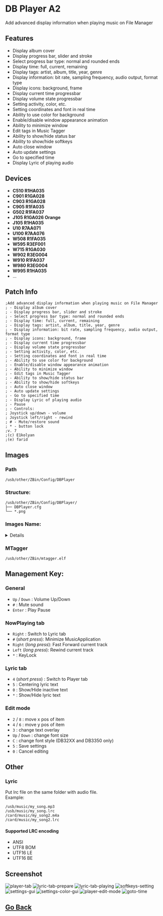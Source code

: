 # DB Player A2
Add advanced display information when playing music on File Manager

## Features
- Display album cover
- Display progress bar, slider and stroke
- Select progress bar type: normal and rounded ends
- Display time: full, current, remaining
- Display tags: artist, album, title, year, genre
- Display information: bit rate, sampling frequency, audio output, format type
- Display icons: background, frame
- Display current time progressbar
- Display volume state progressbar
- Setting activity, color, etc.
- Setting coordinates and font in real time
- Ability to use color for background
- Enable/disable window appearance animation
- Ability to minimize window
- Edit tags in Music Tagger
- Ability to show/hide status bar
- Ability to show/hide softkeys
- Auto close window
- Auto update settings
- Go to specified time
- Display Lyric of playing audio

## Devices
- **C510 R1HA035**
- **C901 R1GA028**
- **C903 R1GA028**
- **C905 R1FA035**
- **G502 R1FA037**
- **J105 R1GA026 Orange**
- **J105 R1HA035**
- **U10 R7AA071**
- **U100 R7AA076**
- **W508 R1FA035**
- **W595 R3EF001**
- **W715 R1GA030**
- **W902 R3EG004**
- **W910 R1FA037**
- **W980 R3EG004**
- **W995 R1HA035**
- ...

## Patch Info
```
;Add advanced display information when playing music on File Manager
; - Display album cover
; - Display progress bar, slider and stroke
; - Select progress bar type: normal and rounded ends
; - Display time: full, current, remaining
; - Display tags: artist, album, title, year, genre
; - Display information: bit rate, sampling frequency, audio output, format type
; - Display icons: background, frame
; - Display current time progressbar
; - Display volume state progressbar
; - Setting activity, color, etc.
; - Setting coordinates and font in real time
; - Ability to use color for background
; - Enable/disable window appearance animation
; - Ability to minimize window
; - Edit tags in Music Tagger
; - Ability to show/hide status bar
; - Ability to show/hide softkeys
; - Auto close window
; - Auto update settings
; - Go to specified time
; - Display Lyric of playing audio
; - Pause
; - Controls:
; Joystick up/down - volume
; Joystick left/right - rewind
; # - Mute/restore sound
; * - button lock
;v. 7
;(c) E1kolyan
;(e) farid
```

## Images
### Path
```
/usb/other/ZBin/Config/DBPlayer
```
### Structure:
```
/usb/other/ZBin/Config/DBPlayer/
├── DBPlayer.cfg
└── *.png
```

### Images Name:
<details>

```
BACKGROUND.png
NO_COVER.png
FRAME.png
PLAY_ICN.png
PAUSE_ICN.png
ARTIST_ICN.png
TITLE_ICN.png
ALBUM_ICN.png
SLIDER.png
MUTE_ICN.png
```

</details>

### MTagger
```
/usb/other/ZBin/mtagger.elf
```

## Management Key:

### General
- `Up` / `Down` : Volume Up/Down
- `#` : Mute sound
- `Enter` : Play Pause

### NowPlaying tab
- `Right` : Switch to Lyric tab
- `#` (*short press*): Minimize MusicApplication
- `Right` (*long press*): Fast Forward current track
- `Left` (*long press*): Rewind current track
- `*` : KeyLock

### Lyric tab
- `4` (*short press*) : Switch to Player tab
- `5` : Centering lyric text
- `0` : Show/Hide inactive text
- `*` : Show/Hide lyric text

### Edit mode
- `2` / `8` : move x pos of item
- `4` / `6` : move y pos of item
- `3` : change text overlay
- `Up` / `Down` : change font size
- `C` : change font style (DB32XX and DB3350 only)
- `5` : Save settings
- `0` : Cancel editing

## Other
### Lyric
Put lrc file on the same folder with audio file.  
Example:
```
/usb/music/my_song.mp3
/usb/music/my_song.lrc
/card/music/my_song2.m4a
/card/music/my_song2.lrc
```

#### Supported LRC encoding
* ANSI
* UTF8 BOM
* UTF16 LE
* UTF16 BE

## Screenshot
![player-tab](snapshots/scr22-49-05.png)
![lyric-tab-prepare](snapshots/scr22-49-08.png)
![lyric-tab-playing](snapshots/scr22-49-18.png)
![softkeys-setting](snapshots/scr22-49-24.png)
![settings-gui](snapshots/scr22-49-41.png)
![settings-color-gui](snapshots/scr22-49-44.png)
![player-edit-mode](snapshots/scr22-49-53.png)
![goto-time](snapshots/scr22-54-37.png)

## [Go Back](../readme.md)